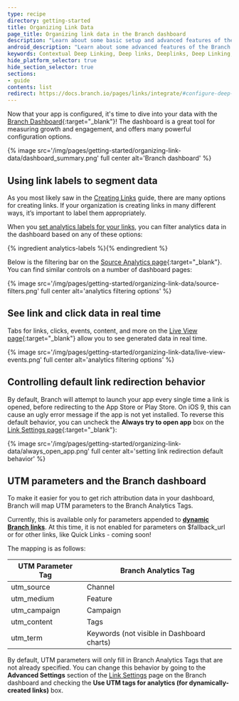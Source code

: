 ```yaml
---
type: recipe
directory: getting-started
title: Organizing Link Data
page_title: Organizing link data in the Branch dashboard
description: "Learn about some basic setup and advanced features of the Branch dashboard"
android_description: "Learn about some advanced features of the Branch dashboard: How to set up a custom link domain and identify your best users."
keywords: Contextual Deep Linking, Deep links, Deeplinks, Deep Linking, Deeplinking, Deferred Deep Linking, Deferred Deeplinking, Google App Indexing, Google App Invites, Apple Universal Links, Apple Spotlight Search, Facebook App Links, AppLinks, Deepviews, Deep views, Dashboard, custom link domain, conversion funnel, funnels, influencers
hide_platform_selector: true
hide_section_selector: true
sections:
- guide
contents: list
redirect: https://docs.branch.io/pages/links/integrate/#configure-deep-links
---
```


Now that your app is configured, it's time to dive into your data with the [Branch Dashboard](https://dashboard.branch.io){:target="_blank"}! The dashboard is a great tool for measuring growth and engagement, and offers many powerful configuration options.

{% image src='/img/pages/getting-started/organizing-link-data/dashboard_summary.png' full center alt='Branch dashboard' %}

## Using link labels to segment data

As you most likely saw in the [Creating Links]({{base.url}}/getting-started/creating-links) guide, there are many options for creating links. If your organization is creating links in many different ways, it’s important to label them appropriately.

When you [set analytics labels for your links]({{base.url}}/getting-started/configuring-links/#analytics-labels), you can filter analytics data in the dashboard based on any of these options:

{% ingredient analytics-labels %}{% endingredient %}

Below is the filtering bar on the [Source Analytics page](https://dashboard.branch.io/#/analytics/source){:target="_blank"}. You can find similar controls on a number of dashboard pages:

{% image src='/img/pages/getting-started/organizing-link-data/source-filters.png' full center alt='analytics filtering options' %}

## See link and click data in real time

Tabs for links, clicks, events, content, and more on the [Live View page](https://dashboard.branch.io/#/liveview){:target="_blank"} allow you to see generated data in real time.

{% image src='/img/pages/getting-started/organizing-link-data/live-view-events.png' full center alt='analytics filtering options' %}

## Controlling default link redirection behavior

By default, Branch will attempt to launch your app every single time a link is opened, before redirecting to the App Store or Play Store. On iOS 9, this can cause an ugly error message if the app is not yet installed. To reverse this default behavior, you can uncheck the **Always try to open app** box on the [Link Settings page](https://dashboard.branch.io/#/settings/link){:target="_blank"}:

{% image src='/img/pages/getting-started/organizing-link-data/always_open_app.png' full center alt='setting link redirection default behavior' %}

## UTM parameters and the Branch dashboard

To make it easier for you to get rich attribution data in your dashboard, Branch will map UTM parameters to the Branch Analytics Tags.

Currently, this is available only for parameters appended to **[dynamic Branch links]({{base.url}}/getting-started/creating-links/other-ways#appending-query-parameters)**. At this time, it is not enabled for parameters on $fallback_url or for other links, like Quick Links - coming soon!

The mapping is as follows:

| UTM Parameter Tag |	Branch Analytics Tag |
| --- | --- |
| utm_source | Channel |
| utm_medium | Feature |
| utm_campaign | Campaign |
| utm_content | Tags |
| utm_term | Keywords (not visible in Dashboard charts) |

By default, UTM parameters will only fill in Branch Analytics Tags that are not already specified. You can change this behavior by going to the **Advanced Settings** section of the [Link Settings](https://dashboard.branch.io/#/settings/link) page on the Branch dashboard and checking the **Use UTM tags for analytics (for dynamically-created links)** box.
